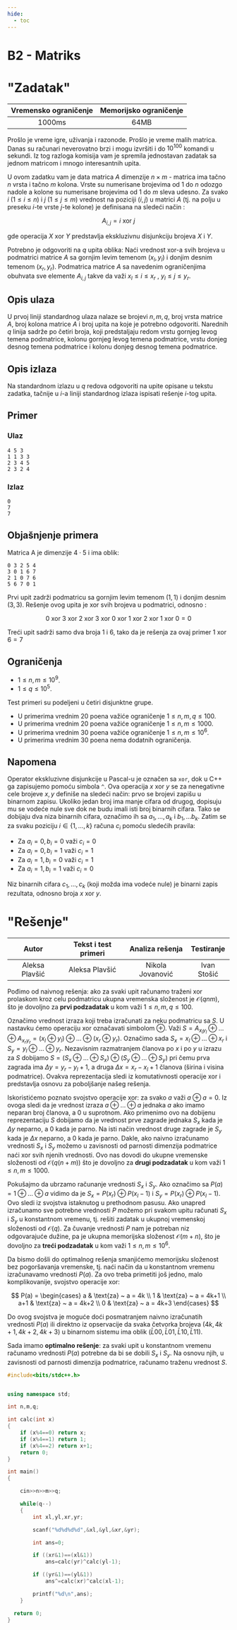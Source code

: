 ```yaml
---
hide:
  - toc
---
```


# B2 - Matriks

#  "Zadatak"

| Vremensko ograničenje | Memorijsko ograničenje |
|:-:|:-:|
| 1000ms | 64MB |

Prošlo je vreme igre, uživanja i razonode. Prošlo je vreme malih matrica. Danas su računari neverovatno brzi i mogu izvršiti i do $10^{100}$ komandi u sekundi. Iz tog razloga komisija vam je spremila jednostavan zadatak sa jednom matricom i mnogo interesantnih upita. 

U ovom zadatku vam je data matrica $A$ dimenzije $n \times m$ - matrica ima tačno $n$ vrsta i tačno $m$ kolona. Vrste su numerisane brojevima od $1$ do $n$ odozgo nadole a kolone su numerisane brojevima od $1$ do $m$ sleva udesno. Za svako $i$ ($1 \leq i \leq n$) i $j$ ($1 \leq j \leq m$) vrednost na poziciji ($i,j$) u matrici $A$ (tj. na polju u preseku $i$-te vrste $j$-te kolone) je definisana na sledeći način :

$$A_{i,j} = i \ \text{xor} \ j$$

gde operacija $X \ \text{xor} \ Y$ predstavlja ekskluzivnu disjunkciju brojeva $X$ i $Y$.

Potrebno je odgovoriti na $q$ upita oblika: Naći vrednost $\text{xor}$-a svih brojeva u podmatrici matrice $A$ sa gornjim levim temenom $(x_l,y_l)$ i donjim desnim temenom $(x_r,y_r)$. Podmatrica matrice $A$ sa navedenim ograničenjima obuhvata sve elemente $A_{i,j}$ takve da važi  $x_l \leq i \leq x_r$ , $y_l \leq j \leq y_r$.

## Opis ulaza
U prvoj liniji standardnog ulaza nalaze se brojevi $n, m, q$, broj vrsta matrice $A$, broj kolona matrice $A$ i broj upita na koje je potrebno odgovoriti. Narednih $q$ linija sadrže po četiri broja, koji predstaljaju redom vrstu gornjeg levog temena podmatrice, kolonu gornjeg levog temena podmatrice, vrstu donjeg desnog temena podmatrice i kolonu donjeg desnog temena podmatrice.

## Opis izlaza
Na standardnom izlazu u $q$ redova odgovoriti na upite opisane u tekstu zadatka, tačnije u $i$-a liniji standardnog izlaza ispisati rešenje $i$-tog upita.

## Primer
### Ulaz
```
4 5 3
1 1 3 3
2 3 4 5
2 3 2 4
```

### Izlaz
```
0
7
7
```

## Objašnjenje primera
Matrica A je dimenzije $4 \cdot 5$ i ima oblik:
               
```
0 3 2 5 4
3 0 1 6 7
2 1 0 7 6
5 6 7 0 1
```

Prvi upit zadrži podmatricu sa gornjim levim temenom ($1,1$) i donjim desnim ($3,3$). Rešenje ovog upita je $\text{ xor }$ svih brojeva u podmatrici, odnosno : 

$$
0 \text{ xor } 3 \text{ xor } 2 \text{ xor } 3 \text{ xor } 0 \text{ xor } 1 \text{ xor } 2 \text{ xor } 1 \text{ xor } 0  = 0
$$

Treći upit sadrži samo dva broja $1$ i $6$, tako da je rešenja za ovaj primer $1 \text{ xor } 6 =7$ 

## Ograničenja

* $1 \leq n,m \leq 10^9$.
* $1 \leq q \leq 10^5$.

Test primeri su podeljeni u četiri disjunktne grupe.

* U primerima vrednim 20 poena važiće ograničenje $1\leq n,m,q \leq 100$.
* U primerima vrednim 20 poena važiće ograničenje $1\leq n,m \leq 1000$.
* U primerima vrednim 30 poena važiće ograničenje $1\leq n,m \leq 10^6$.
* U primerima vrednim 30 poena nema dodatnih ograničenja.

## Napomena
Operator ekskluzivne disjunkcije u Pascal-u je označen sa `xor`, dok u C++ ga zapisujemo pomoću simbola `^`. Ova operacija $x \ \text{xor} \ y$ se za nenegativne cele brojeve $x,y$ definiše na sledeći način: prvo se brojevi zapišu u binarnom zapisu. Ukoliko jedan broj ima manje cifara od drugog, dopisuju mu se vodeće nule sve dok ne budu imali isti broj binarnih cifara. Tako se dobijaju dva niza binarnih cifara, označimo ih sa $a_1, \ldots, a_k$ i $b_1, \ldots b_k$. Zatim se za svaku poziciju $i \in \{1, \ldots, k \}$ računa $c_i$ pomoću sledećih pravila:

* Za $a_i = 0, b_i = 0$ važi $c_i = 0$
* Za $a_i = 0, b_i = 1$ važi $c_i = 1$
* Za $a_i = 1, b_i = 0$ važi $c_i = 1$
* Za $a_i = 1, b_i = 1$ važi $c_i = 0$

Niz binarnih cifara $c_1, \ldots, c_k$ (koji možda ima vodeće nule) je binarni zapis rezultata, odnosno broja $x \ \text{xor} \ y$.


#  "Rešenje"

| Autor | Tekst i test primeri | Analiza rеšenja | Testiranje |
|:-:|:-:|:-:|:-:|
| Aleksa Plavšić | Aleksa Plavšić | Nikola Jovanović | Ivan Stošić |

Pođimo od naivnog rešenja: ako za svaki upit računamo traženi $\text{xor}$ prolaskom kroz celu podmatricu ukupna vremenska složenost je $\mathcal{O}(qnm)$, što je dovoljno za **prvi podzadatak** u kom važi $1\leq n,m,q \leq 100$.

Označimo vrednost izraza koji treba izračunati za neku podmatricu sa $S$. U nastavku ćemo operaciju  $\text{xor}$ označavati simbolom $\oplus$. Važi $S = A_{x_ly_l} \oplus \ldots\oplus  A_{x_ry_r} = (x_l \oplus y_l) \oplus \ldots \oplus (x_r \oplus y_r)$. Označimo sada $S_x = x_l \oplus \ldots \oplus x_r$ i $S_y = y_l \oplus \ldots \oplus y_r$. Nezavisnim razmatranjem članova po $x$ i po $y$ u izrazu za $S$ dobijamo $S = (S_x \oplus \ldots \oplus S_x) \oplus (S_y \oplus \ldots \oplus S_y)$ pri čemu prva zagrada ima $\Delta y=y_r - y_l + 1$, a druga $\Delta x=x_r - x_l + 1$ članova (širina i visina podmatrice). Ovakva reprezentacija sledi iz komutativnosti operacije $\text{xor}$ i predstavlja osnovu za poboljšanje našeg rešenja.

Iskoristićemo poznato svojstvo operacije $\text{xor}$: za svako $a$ važi $a \oplus a = 0$. Iz ovoga sledi da je vrednost izraza $a \oplus \ldots \oplus a$ jednaka $a$ ako imamo neparan broj članova, a $0$ u suprotnom. Ako primenimo ovo na dobijenu reprezentaciju $S$ dobijamo da je vrednost prve zagrade jednaka $S_x$  kada je $\Delta y$ neparno, a $0$ kada je parno. Na isti način vrednost druge zagrade je $S_y$ kada je $\Delta x$ neparno, a $0$ kada je parno. Dakle, ako naivno izračunamo vrednosti $S_x$ i $S_y$ možemo u zavisnosti od parnosti dimenzija podmatrice naći $\text{xor}$ svih njenih vrednosti. Ovo nas dovodi do ukupne vremenske složenosti od $\mathcal{O}(q(n+m))$ što je dovoljno za **drugi podzadatak** u kom važi $1\leq n,m \leq 1000$.

Pokušajmo da ubrzamo računanje vrednosti $S_x$ i $S_y$. Ako označimo sa $P(a) = 1 \oplus \ldots \oplus a$ vidimo da je $S_x = P(x_r) \oplus P(x_l - 1)$ i $S_y = P(x_r) \oplus P(x_l - 1)$. Ovo sledi iz svojstva istaknutog u prethodnom pasusu. Ako unapred izračunamo sve potrebne vrednosti $P$ možemo pri svakom upitu računati $S_x$ i $S_y$ u konstantnom vremenu, tj. rešiti zadatak u ukupnoj vremenskoj složenosti od $\mathcal{O}(q)$. Za čuvanje vrednosti  $P$ nam je potreban niz odgovarajuće dužine, pa je ukupna memorijska složenost $\mathcal{O}(m+n)$, što je dovoljno za **treći podzadatak** u kom važi $1\leq n,m \leq 10^6$.

Da bismo došli do optimalnog rešenja smanjićemo memorijsku složenost bez pogoršavanja vremenske, tj. naći način da u konstantnom vremenu izračunavamo vrednosti $P(a)$. Za ovo treba primetiti još jedno, malo komplikovanije, svojstvo operacije $\text{xor}$: 

$$
P(a) =
\begin{cases}
a & \text{za} ~ a = 4k \\
1 & \text{za} ~ a = 4k+1 \\
a+1 & \text{za} ~ a = 4k+2 \\
0 & \text{za} ~ a = 4k+3
\end{cases}
$$

Do ovog svojstva je moguće doći posmatranjem naivno izračunatih vrednosti $P(a)$ ili direktno iz opservacije da svaka četvorka brojeva $(4k, 4k+1, 4k+2, 4k+3)$ u binarnom sistemu ima oblik $(\bar{L}00, \bar{L}01, \bar{L}10, \bar{L}11)$. 

Sada imamo **optimalno rešenje**: za svaki upit u konstantnom vremenu računamo vrednosti $P(a)$ potrebne da bi se dobili $S_x$ i $S_y$. Na osnovu njih, u zavisnosti od parnosti dimenzija podmatrice, računamo traženu vrednost $S$. 

``` cpp title="02_matriks.cpp" linenums="1"
#include<bits/stdc++.h>


using namespace std;

int n,m,q;

int calc(int x)
{
    if (x%4==0) return x;
    if (x%4==1) return 1;
    if (x%4==2) return x+1;
    return 0;
}

int main()
{

    cin>>n>>m>>q;

    while(q--)
    {
        int xl,yl,xr,yr;

        scanf("%d%d%d%d",&xl,&yl,&xr,&yr);

        int ans=0;

        if ((xr&1)==(xl&1))
            ans=calc(yr)^calc(yl-1);

        if ((yr&1)==(yl&1))
            ans^=calc(xr)^calc(xl-1);

        printf("%d\n",ans);
    }

  return 0;
}

```
